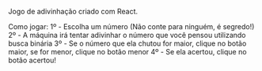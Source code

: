 Jogo de adivinhação criado com React.

Como jogar:
1º - Escolha um número (Não conte para ninguém, é segredo!)
2º - A máquina irá tentar adivinhar o número que você pensou utilizando busca binária
3º - Se o número que ela chutou for maior, clique no botão maior, se for menor, clique no botão menor
4º - Se ela acertou, clique no botão acertou!

